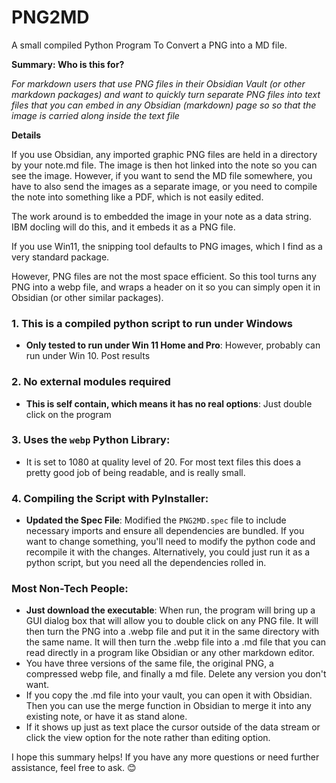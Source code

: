 # PNG2MD
A small compiled Python Program To Convert a PNG into a MD file.

**Summary:  Who is this for?**

_For markdown users that use PNG files in their Obsidian Vault (or other markdown packages) and want to quickly turn separate PNG files into text files that you can embed in any Obsidian (markdown) page so so that the image is carried along inside the text file_

**Details**

If you use Obsidian, any imported graphic PNG files are held in a directory by your note.md file.  The image is then hot linked into the note so you can see the image.  However, if you want to send the MD file somewhere, you have to also send the images as a separate image, or you need to compile the note into something like a PDF, which is not easily edited.  

The work around is to embedded the image in your note as a data string.  IBM docling will do this, and it embeds it as a PNG file.

If you use Win11, the snipping tool defaults to PNG images, which I find as a very standard package.

However, PNG files are not the most space efficient.  So this tool turns any PNG into a webp file, and wraps a header on it so you can simply open it in Obsidian (or other similar packages).



### 1. This is a compiled python script to run under Windows
- **Only tested to run under Win 11 Home and Pro**:  However, probably can run under Win 10.  Post results

### 2. No external modules required
- **This is self contain, which means it has no real options**: Just double click on the program

### 3. Uses the `webp` Python Library:
-  It is set to 1080 at quality level of 20.  For most text files this does a pretty good job of being readable, and is really small.

### 4. Compiling the Script with PyInstaller:
- **Updated the Spec File**: Modified the `PNG2MD.spec` file to include necessary imports and ensure all dependencies are bundled.  If you want to change something, you'll need to modify the python code and recompile it with the changes.  Alternatively, you could just run it as a python script, but you need all the dependencies rolled in.


### Most Non-Tech People:
- **Just download the executable**: When run, the program will bring up a GUI dialog box that will allow you to double click on any PNG file.  It will then turn the PNG into a .webp file and put it in the same directory with the same name.  It will then turn the .webp file into a .md file that you can read directly in a program like Obsidian or any other markdown editor.
- You have three versions of the same file, the original PNG, a compressed webp file, and finally a md file.  Delete any version you don't want.
- If you copy the .md file into your vault, you can open it with Obsidian.  Then you can use the merge function in Obsidian to merge it into any existing note, or have it as stand alone.
- If it shows up just as text place the cursor outside of the data stream or click the view option for the note rather than editing option.

I hope this summary helps! If you have any more questions or need further assistance, feel free to ask. 😊
